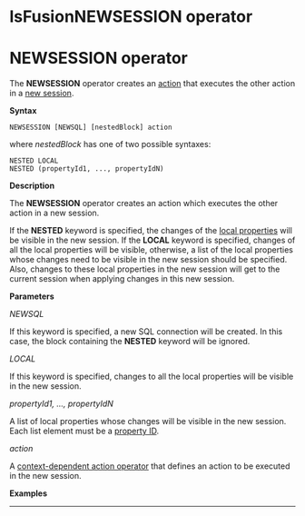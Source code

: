 # lsFusionNEWSESSION operator

# NEWSESSION operator

The **NEWSESSION** operator creates an [action](lsFusionActions.md) that executes the other action in a [new session](lsFusionNew_session_NEWSESSION_NESTEDSESSION_.md).

**Syntax**

    NEWSESSION [NEWSQL] [nestedBlock] action 

where *nestedBlock* has one of two possible syntaxes:

    NESTED LOCAL
    NESTED (propertyId1, ..., propertyIdN)

**Description**

The **NEWSESSION** operator creates an action which executes the other action in a new session.

If the **NESTED** keyword is specified, the changes of the [local properties](688168.html#Dataproperties(DATA)-local) will be visible in the new session. If the **LOCAL** keyword is specified, changes of all the local properties will be visible, otherwise, a list of the local properties whose changes need to be visible in the new session should be specified. Also, changes to these local properties in the new session will get to the current session when applying changes in this new session.

**Parameters**

*NEWSQL*

If this keyword is specified, a new SQL connection will be created. In this case, the block containing the **NESTED** keyword will be ignored.

*LOCAL*

If this keyword is specified, changes to all the local properties will be visible in the new session.

*propertyId1, ..., propertyIdN*

A list of local properties whose changes will be visible in the new session. Each list element must be a [property ID](IDs_1573053.html#IDs-propertyid).

*action* 

A [context-dependent action operator](Action-operator_36307157.html#Actionoperator-contextdependent) that defines an action to be executed in the new session.

**Examples**

****************************************************



  
